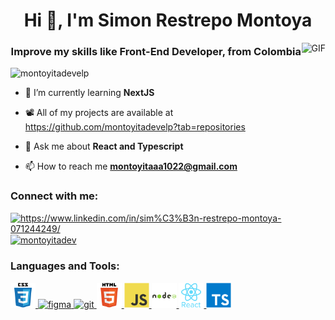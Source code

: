 <h1 align="center">Hi 👋, I'm Simon Restrepo Montoya</h1>
<img align="right" alt="GIF" src="https://media.tenor.com/8a4RLpiWkIQAAAAC/nft.gif" />
<h3 align="center">Improve my skills like Front-End Developer, from Colombia</h3>

<p align="left"> <img src="https://komarev.com/ghpvc/?username=montoyitadevelp&label=Profile%20views&color=0e75b6&style=flat" alt="montoyitadevelp" /> </p>

- 🏫 I’m currently learning **NextJS**

- 📽 All of my projects are available at https://github.com/montoyitadevelp?tab=repositories

- 💬 Ask me about **React and Typescript**

- 📫 How to reach me **montoyitaaa1022@gmail.com**

<h3 align="left">Connect with me:</h3>
<p align="left">
<a href="https://www.linkedin.com/in/sim%C3%B3n-restrepo-montoya-071244249/" target="blank"><img align="center" src="https://raw.githubusercontent.com/rahuldkjain/github-profile-readme-generator/master/src/images/icons/Social/linked-in-alt.svg" alt="https://www.linkedin.com/in/sim%C3%B3n-restrepo-montoya-071244249/" height="30" width="40" /></a>
<a href="https://www.instagram.com/montoyitadev/" target="blank"><img align="center" src="https://raw.githubusercontent.com/rahuldkjain/github-profile-readme-generator/master/src/images/icons/Social/instagram.svg" alt="montoyitadev" height="30" width="40" /></a>
</p>

<h3 align="left">Languages and Tools:</h3>
<p align="left"> <a href="https://www.w3schools.com/css/" target="_blank" rel="noreferrer"> <img src="https://raw.githubusercontent.com/devicons/devicon/master/icons/css3/css3-original-wordmark.svg" alt="css3" width="40" height="40"/> </a> <a href="https://www.figma.com/" target="_blank" rel="noreferrer"> <img src="https://www.vectorlogo.zone/logos/figma/figma-icon.svg" alt="figma" width="40" height="40"/> </a> <a href="https://git-scm.com/" target="_blank" rel="noreferrer"> <img src="https://www.vectorlogo.zone/logos/git-scm/git-scm-icon.svg" alt="git" width="40" height="40"/> </a> <a href="https://www.w3.org/html/" target="_blank" rel="noreferrer"> <img src="https://raw.githubusercontent.com/devicons/devicon/master/icons/html5/html5-original-wordmark.svg" alt="html5" width="40" height="40"/> </a> <a href="https://developer.mozilla.org/en-US/docs/Web/JavaScript" target="_blank" rel="noreferrer"> <img src="https://raw.githubusercontent.com/devicons/devicon/master/icons/javascript/javascript-original.svg" alt="javascript" width="40" height="40"/> </a> <a href="https://nodejs.org" target="_blank" rel="noreferrer"> <img src="https://raw.githubusercontent.com/devicons/devicon/master/icons/nodejs/nodejs-original-wordmark.svg" alt="nodejs" width="40" height="40"/> </a> <a href="https://reactjs.org/" target="_blank" rel="noreferrer"> <img src="https://raw.githubusercontent.com/devicons/devicon/master/icons/react/react-original-wordmark.svg" alt="react" width="40" height="40"/> </a> <a href="https://www.typescriptlang.org/" target="_blank" rel="noreferrer"> <img src="https://raw.githubusercontent.com/devicons/devicon/master/icons/typescript/typescript-original.svg" alt="typescript" width="40" height="40"/> </a> </p>

